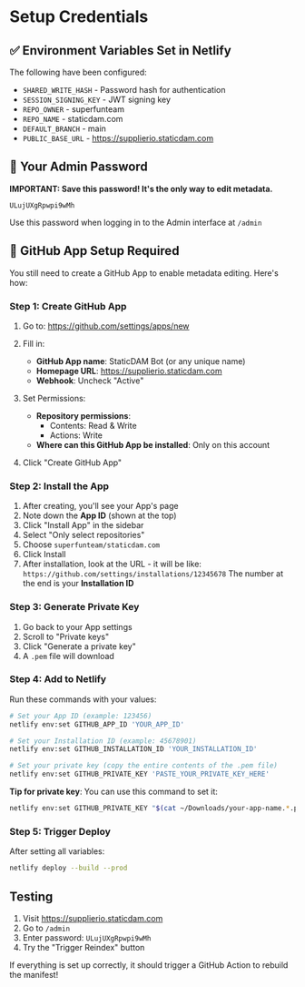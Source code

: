 # Setup Credentials

## ✅ Environment Variables Set in Netlify

The following have been configured:
- `SHARED_WRITE_HASH` - Password hash for authentication
- `SESSION_SIGNING_KEY` - JWT signing key
- `REPO_OWNER` - superfunteam
- `REPO_NAME` - staticdam.com
- `DEFAULT_BRANCH` - main
- `PUBLIC_BASE_URL` - https://supplierio.staticdam.com

## 🔑 Your Admin Password

**IMPORTANT: Save this password! It's the only way to edit metadata.**

```
ULujUXgRpwpi9wMh
```

Use this password when logging in to the Admin interface at `/admin`

## 🚨 GitHub App Setup Required

You still need to create a GitHub App to enable metadata editing. Here's how:

### Step 1: Create GitHub App

1. Go to: https://github.com/settings/apps/new
2. Fill in:
   - **GitHub App name**: StaticDAM Bot (or any unique name)
   - **Homepage URL**: https://supplierio.staticdam.com
   - **Webhook**: Uncheck "Active"

3. Set Permissions:
   - **Repository permissions**:
     - Contents: Read & Write
     - Actions: Write
   - **Where can this GitHub App be installed**: Only on this account

4. Click "Create GitHub App"

### Step 2: Install the App

1. After creating, you'll see your App's page
2. Note down the **App ID** (shown at the top)
3. Click "Install App" in the sidebar
4. Select "Only select repositories"
5. Choose `superfunteam/staticdam.com`
6. Click Install
7. After installation, look at the URL - it will be like:
   `https://github.com/settings/installations/12345678`
   The number at the end is your **Installation ID**

### Step 3: Generate Private Key

1. Go back to your App settings
2. Scroll to "Private keys"
3. Click "Generate a private key"
4. A `.pem` file will download

### Step 4: Add to Netlify

Run these commands with your values:

```bash
# Set your App ID (example: 123456)
netlify env:set GITHUB_APP_ID 'YOUR_APP_ID'

# Set your Installation ID (example: 45678901)
netlify env:set GITHUB_INSTALLATION_ID 'YOUR_INSTALLATION_ID'

# Set your private key (copy the entire contents of the .pem file)
netlify env:set GITHUB_PRIVATE_KEY 'PASTE_YOUR_PRIVATE_KEY_HERE'
```

**Tip for private key**: You can use this command to set it:
```bash
netlify env:set GITHUB_PRIVATE_KEY "$(cat ~/Downloads/your-app-name.*.private-key.pem)"
```

### Step 5: Trigger Deploy

After setting all variables:

```bash
netlify deploy --build --prod
```

## Testing

1. Visit https://supplierio.staticdam.com
2. Go to `/admin`
3. Enter password: `ULujUXgRpwpi9wMh`
4. Try the "Trigger Reindex" button

If everything is set up correctly, it should trigger a GitHub Action to rebuild the manifest!